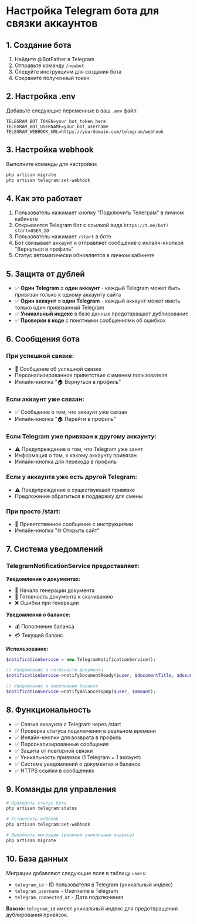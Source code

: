 # Настройка Telegram бота для связки аккаунтов

## 1. Создание бота

1. Найдите @BotFather в Telegram
2. Отправьте команду `/newbot`
3. Следуйте инструкциям для создания бота
4. Сохраните полученный токен

## 2. Настройка .env

Добавьте следующие переменные в ваш `.env` файл:

```
TELEGRAM_BOT_TOKEN=your_bot_token_here
TELEGRAM_BOT_USERNAME=your_bot_username
TELEGRAM_WEBHOOK_URL=https://yourdomain.com/telegram/webhook
```

## 3. Настройка webhook

Выполните команды для настройки:

```bash
php artisan migrate
php artisan telegram:set-webhook
```

## 4. Как это работает

1. Пользователь нажимает кнопку "Подключить Телеграм" в личном кабинете
2. Открывается Telegram бот с ссылкой вида `https://t.me/bot?start=USER_ID`
3. Пользователь нажимает `/start` в боте
4. Бот связывает аккаунт и отправляет сообщение с инлайн-кнопкой "Вернуться в профиль"
5. Статус автоматически обновляется в личном кабинете

## 5. Защита от дублей

- ✅ **Один Telegram = один аккаунт** - каждый Telegram может быть привязан только к одному аккаунту сайта
- ✅ **Один аккаунт = один Telegram** - каждый аккаунт может иметь только один привязанный Telegram
- ✅ **Уникальный индекс** в базе данных предотвращает дублирование
- ✅ **Проверки в коде** с понятными сообщениями об ошибках

## 6. Сообщения бота

### При успешной связке:
- 🎉 Сообщение об успешной связке
- Персонализированное приветствие с именем пользователя
- Инлайн-кнопка "🏠 Вернуться в профиль"

### Если аккаунт уже связан:
- ✅ Сообщение о том, что аккаунт уже связан
- Инлайн-кнопка "🏠 Перейти в профиль"

### Если Telegram уже привязан к другому аккаунту:
- ⚠️ Предупреждение о том, что Telegram уже занят
- Информация о том, к какому аккаунту привязан
- Инлайн-кнопка для перехода в профиль

### Если у аккаунта уже есть другой Telegram:
- ⚠️ Предупреждение о существующей привязке
- Предложение обратиться в поддержку для смены

### При просто /start:
- 👋 Приветственное сообщение с инструкциями
- Инлайн-кнопка "🌐 Открыть сайт"

## 7. Система уведомлений

### TelegramNotificationService предоставляет:

**Уведомления о документах:**
- 🚀 Начало генерации документа
- 📄 Готовность документа к скачиванию  
- ❌ Ошибки при генерации

**Уведомления о балансе:**
- 💰 Пополнение баланса
- 💳 Текущий баланс

**Использование:**
```php
$notificationService = new TelegramNotificationService();

// Уведомление о готовности документа
$notificationService->notifyDocumentReady($user, $documentTitle, $documentId);

// Уведомление о пополнении баланса
$notificationService->notifyBalanceTopUp($user, $amount);
```

## 8. Функциональность

- ✅ Связка аккаунта с Telegram через /start
- ✅ Проверка статуса подключения в реальном времени
- ✅ Инлайн-кнопки для возврата в профиль
- ✅ Персонализированные сообщения
- ✅ Защита от повторной связки
- ✅ Уникальность привязок (1 Telegram = 1 аккаунт)
- ✅ Система уведомлений о документах и балансе
- ✅ HTTPS ссылки в сообщениях

## 9. Команды для управления

```bash
# Проверить статус бота
php artisan telegram:status

# Установить webhook  
php artisan telegram:set-webhook

# Выполнить миграции (включая уникальные индексы)
php artisan migrate
```

## 10. База данных

Миграции добавляют следующие поля в таблицу `users`:
- `telegram_id` - ID пользователя в Telegram (уникальный индекс)
- `telegram_username` - Username в Telegram
- `telegram_connected_at` - Дата подключения

**Важно:** `telegram_id` имеет уникальный индекс для предотвращения дублирования привязок. 